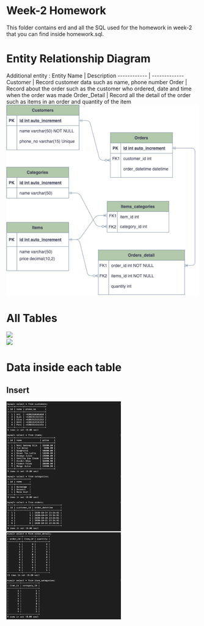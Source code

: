 # Week-2 Homework
This folder contains erd and all the SQL used for the homework in week-2 that you can find inside homework.sql. 

# Entity Relationship Diagram
Additional entity : 
Entity Name | Description
------------ | -------------
Customer | Record customer data such as name, phone number
Order | Record about the order such as the customer who ordered, date and time when the order was made
Order_Detail | Record all the detail of the order such as items in an order and quantity of the item
<br>
<img src="all_screenshots/homework2_erd.png" width=700>

# All Tables
<img src="all_screenshots/describe_table1.png" width=300>
<br>
<img src="all_screenshots/describe_table2.png" width=300>

# Data inside each table
## Insert
<img src="all_screenshots/data_1.png" width=300>
<br>
<img src="all_screenshots/data_2.png" width=300>